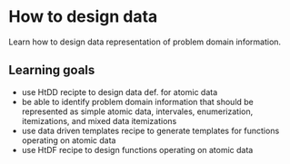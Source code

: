 # How to design data

Learn how to design data representation of problem domain information.

## Learning goals
- use HtDD recipte to design data def. for  atomic data
- be able to identify problem domain information that should be represented as simple
atomic data, intervales, enumerization, itemizations, and mixed data itemizations
- use data driven templates recipe to generate templates for functions operating on atomic data
- use HtDF recipe to design functions operating on atomic data